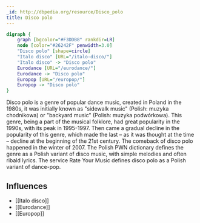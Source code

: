 ```yaml
---
_id: http://dbpedia.org/resource/Disco_polo
title: Disco polo
---
```


```dot
digraph {
	graph [bgcolor="#F3DDB8" rankdir=LR]
	node [color="#26242F" penwidth=3.0]
	"Disco polo" [shape=circle]
	"Italo disco" [URL="/italo-disco/"]
	"Italo disco" -> "Disco polo"
	Eurodance [URL="/eurodance/"]
	Eurodance -> "Disco polo"
	Europop [URL="/europop/"]
	Europop -> "Disco polo"
}
```

Disco polo is a genre of popular dance music, created in Poland in the 1980s, it was initially known as "sidewalk music" (Polish: muzyka chodnikowa) or "backyard music" (Polish: muzyka podwórkowa). This genre, being a part of the musical folklore, had great popularity in the 1990s, with its peak in 1995-1997. Then came a gradual decline in the popularity of this genre, which made the last – as it was thought at the time – decline at the beginning of the 21st century. The comeback of disco polo happened in the winter of 2007. The Polish PWN dictionary defines the genre as a Polish variant of disco music, with simple melodies and often ribald lyrics. The service Rate Your Music defines disco polo as a Polish variant of dance-pop.

## Influences

- [[Italo disco]]
- [[Eurodance]]
- [[Europop]]
